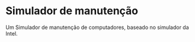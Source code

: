 # Simulador de manutenção
Um Simulador de manutenção de computadores, baseado no simulador da Intel.
